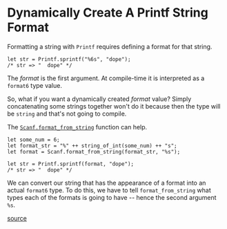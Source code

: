 # Dynamically Create A Printf String Format

Formatting a string with `Printf` requires defining a format for that
string.

```reason
let str = Printf.sprintf("%6s", "dope");
/* str => "  dope" */
```

The _format_ is the first argument. At compile-time it is interpreted as a
`format6` type value.

So, what if you want a dynamically created _format_ value? Simply
concatenating some strings together won't do it because then the type will
be `string` and that's not going to compile.

The [`Scanf.format_from_string`](https://reasonml.github.io/api/Scanf.html)
function can help.

```reason
let some_num = 6;
let format_str = "%" ++ string_of_int(some_num) ++ "s";
let format = Scanf.format_from_string(format_str, "%s");

let str = Printf.sprintf(format, "dope");
/* str => "  dope" */
```

We can convert our string that has the appearance of a format into an actual
`format6` type. To do this, we have to tell `format_from_string` what types
each of the formats is going to have -- hence the second argument `%s`.

[source](https://twitter.com/rickyvetter/status/1013476235253436417)
